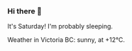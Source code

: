 ### Hi there :wave:

It's Saturday! I'm probably sleeping.

Weather in Victoria BC: sunny, at +12°C.
